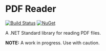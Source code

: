 # PDF Reader

[![Build Status](https://travis-ci.org/Didstopia/PDFReader.svg?branch=master)](https://travis-ci.org/Didstopia/PDFReader)
[![NuGet](https://img.shields.io/nuget/dt/Didstopia.PDFReader.svg)]()

A .NET Standard library for reading PDF files.

**NOTE:** A work in progress. Use with caution.